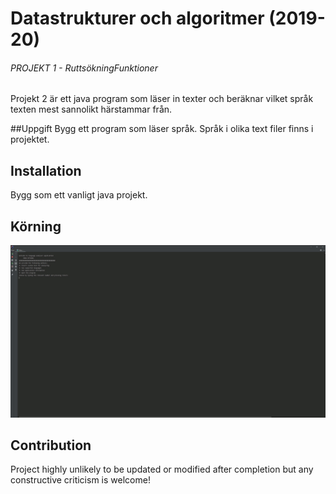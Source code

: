 # Datastrukturer och algoritmer (2019-20)
###### PROJEKT 1 - RuttsökningFunktioner
Projekt 2 är ett java program som läser in texter och beräknar vilket språk texten mest sannolikt härstammar från.

##Uppgift
Bygg ett program som läser språk.
Språk i olika text filer finns i projektet.

## Installation
Bygg som ett vanligt java projekt.

## Körning
![image of program running](images/program.gif)

## Contribution
Project highly unlikely to be updated or modified after completion but any constructive criticism is welcome!

